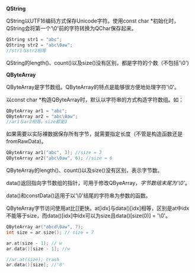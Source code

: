 **QString**

QString以UTF16编码方式保存Unicode字符。使用const char *初始化时，QString会将第一个‘\0'前的字符转换为QChar保存起来。

```c++
QString str1 = "abc";
QString str2 = "abc\0aw";
//str1与str2相等
```

QString的length()、count()以及size()没有区别，都是字符的个数（不包括'\0')



**QByteArray**

QByteArray是字节数组。QByteArray的特点是能够很方便地处理字符’\0'。

以const char *构造QByteArray时，默认以字符串的方式构造字符数组。如：

```c++
QByteArray ar1 = "abc";
QByteArray ar2 = "abc\0aw";
//ar1与ar2相等，size都是3
```

如果需要以实际裸数据保存所有字节，就需要指定长度（不管是构造函数还是fromRawData)。

```c++
QByteArray ar1("abc", 3); //size = 3
QByteArray ar2("abc\0aw", 6); //size = 6
```

QByteArray的length()、count()以及size()没有区别，表示字节数。

data()返回指向字节数组的指针，可用于修改QByeArray，*字节数组末尾为'\0'*。

data()和constData()适用于以‘\0'结尾的字符串为参数的函数。

QByteArray字节访问使用at比[]更快。at[idx]与data()[idx]相等，区别是at中idx不能等于size，而data()[idx]中idx可以为size且data()[size(0)] = '\0'。

```c++
QByteArray ar("abcd\0aw", 7);
int size = ar.size(); // size = 7

ar.at(size - 1); // w
ar.data()[size - 1]; //w

//ar.at(size); crash
ar.data()[size]; //'0'
```